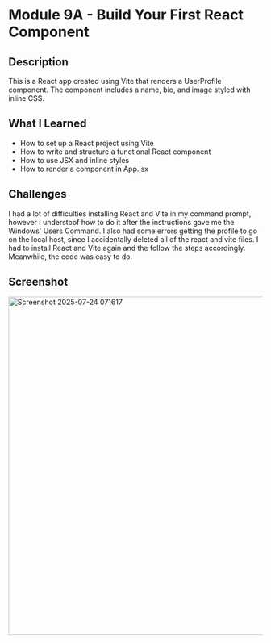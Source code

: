 # Module 9A - Build Your First React Component

## Description
This is a React app created using Vite that renders a UserProfile component. The component includes a name, bio, and image styled with inline CSS.

## What I Learned
- How to set up a React project using Vite
- How to write and structure a functional React component
- How to use JSX and inline styles
- How to render a component in App.jsx
	
## Challenges
I had a lot of difficulties installing React and Vite in my command prompt, however I understoof how to do it after the instructions gave me the Windows' Users Command. I also had some errors getting the profile to go on the local host, since I accidentally deleted all of the react and vite files. I had to install React and Vite again and the follow the steps accordingly. Meanwhile, the code was easy to do. 

## Screenshot
<img width="1365" height="671" alt="Screenshot 2025-07-24 071617" src="https://github.com/user-attachments/assets/3a17ad88-85b9-464a-804e-096bad766fff" />

